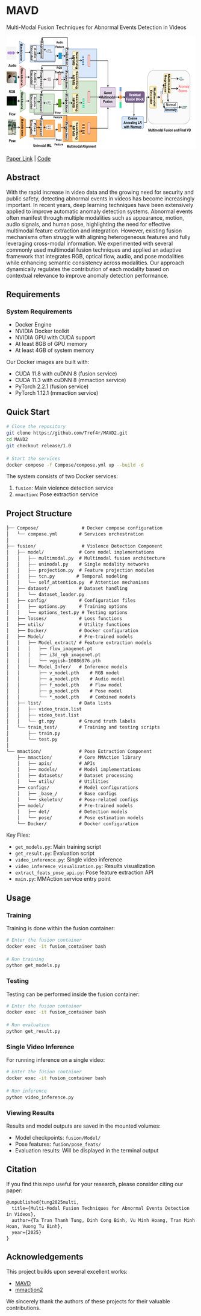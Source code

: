 # MAVD
  Multi-Modal Fusion Techniques for Abnormal Events
  Detection in Videos

<p align="center">
    <img src=pipeline_violence.png width="800" height="300"/>
</p>

[Paper Link](https://arxiv.org/abs/2501.07496) | [Code](https://github.com/Tref4r/MAVD2/tree/release/1.0)

## Abstract
With the rapid increase in video data and the growing need for security and public safety, detecting abnormal
events in videos has become increasingly important. In recent years, deep learning techniques have been
extensively applied to improve automatic anomaly detection systems. Abnormal events often manifest through
multiple modalities such as appearance, motion, audio signals, and human pose, highlighting the need for
effective multimodal feature extraction and integration. However, existing fusion mechanisms often struggle
with aligning heterogeneous features and fully leveraging cross-modal information. We experimented with
several commonly used multimodal fusion techniques and applied an adaptive framework that integrates
RGB, optical flow, audio, and pose modalities while enhancing semantic consistency across modalities. Our
approach dynamically regulates the contribution of each modality based on contextual relevance to improve
anomaly detection performance.


## Requirements

### System Requirements
- Docker Engine
- NVIDIA Docker toolkit
- NVIDIA GPU with CUDA support
- At least 8GB of GPU memory
- At least 4GB of system memory

Our Docker images are built with:
- CUDA 11.8 with cuDNN 8 (fusion service)
- CUDA 11.3 with cuDNN 8 (mmaction service)
- PyTorch 2.2.1 (fusion service)
- PyTorch 1.12.1 (mmaction service)

## Quick Start

```bash
# Clone the repository
git clone https://github.com/Tref4r/MAVD2.git
cd MAVD2
git checkout release/1.0

# Start the services
docker compose -f Compose/compose.yml up --build -d
```

The system consists of two Docker services:
1. `fusion`: Main violence detection service
2. `mmaction`: Pose extraction service

## Project Structure

```
├── Compose/                # Docker compose configuration
│   └── compose.yml        # Services orchestration
│
├── fusion/                 # Violence Detection Component
│   ├── model/             # Core model implementations
│   │   ├── multimodal.py  # Multimodal fusion architecture
│   │   ├── unimodal.py    # Single modality networks
│   │   ├── projection.py  # Feature projection modules
│   │   ├── tcn.py        # Temporal modeling
│   │   └── self_attention.py  # Attention mechanisms
│   ├── dataset/           # Dataset handling
│   │   └── dataset_loader.py
│   ├── config/            # Configuration files
│   │   ├── options.py     # Training options
│   │   └── options_test.py # Testing options
│   ├── losses/            # Loss functions
│   ├── utils/             # Utility functions
│   ├── Docker/            # Docker configuration
│   ├── Model/             # Pre-trained models
│   │   ├── Model_extract/ # Feature extraction models
│   │   │   ├── flow_imagenet.pt
│   │   │   ├── i3d_rgb_imagenet.pt
│   │   │   └── vggish-10086976.pth
│   │   └── Model_Infer/   # Inference models
│   │       ├── v_model.pth    # RGB model
│   │       ├── a_model.pth    # Audio model
│   │       ├── f_model.pth    # Flow model
│   │       ├── p_model.pth    # Pose model
│   │       └── *_model.pth    # Combined models
│   ├── list/              # Data lists
│   │   ├── video_train.list
│   │   ├── video_test.list
│   │   └── gt.npy         # Ground truth labels
│   └── train_test/        # Training and testing scripts
│       ├── train.py
│       └── test.py
│
└── mmaction/              # Pose Extraction Component
    ├── mmaction/          # Core MMAction library
    │   ├── apis/          # APIs
    │   ├── models/        # Model implementations
    │   ├── datasets/      # Dataset processing
    │   └── utils/         # Utilities
    ├── configs/           # Model configurations
    │   ├── _base_/        # Base configs
    │   └── skeleton/      # Pose-related configs
    ├── model/             # Pre-trained models
    │   ├── det/           # Detection models
    │   └── pose/          # Pose estimation models
    └── Docker/            # Docker configuration
```

Key Files:
- `get_models.py`: Main training script
- `get_result.py`: Evaluation script
- `video_inference.py`: Single video inference
- `video_inference_visualization.py`: Results visualization
- `extract_feats_pose_api.py`: Pose feature extraction API
- `main.py`: MMAction service entry point

## Usage

### Training

Training is done within the fusion container:

```bash
# Enter the fusion container
docker exec -it fusion_container bash

# Run training
python get_models.py
```

### Testing

Testing can be performed inside the fusion container:

```bash
# Enter the fusion container
docker exec -it fusion_container bash

# Run evaluation
python get_result.py
```

### Single Video Inference

For running inference on a single video:

```bash
# Enter the fusion container
docker exec -it fusion_container bash

# Run inference
python video_inference.py
```

### Viewing Results

Results and model outputs are saved in the mounted volumes:
- Model checkpoints: `fusion/Model/`
- Pose features: `fusion/pose_feats/`
- Evaluation results: Will be displayed in the terminal output


## Citation

If you find this repo useful for your research, please consider citing our paper:
```
@unpublished{tung2025multi,
  title={Multi-Modal Fusion Techniques for Abnormal Events Detection in Videos},
  author={Ta Tran Thanh Tung, Dinh Cong Binh, Vu Minh Hoang, Tran Minh Hoan, Vuong Tu Binh},
  year={2025}
}
```

## Acknowledgements

This project builds upon several excellent works:
- [MAVD](https://github.com/xjpp2016/MAVD)
- [mmaction2](https://github.com/open-mmlab/mmaction2)

We sincerely thank the authors of these projects for their valuable contributions.